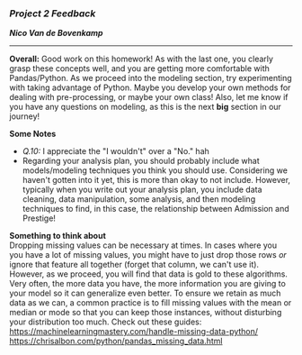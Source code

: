 ### ***Project 2 Feedback***

***Nico Van de Bovenkamp***

***

**Overall:** Good work on this homework! As with the last one, you clearly grasp these concepts well, and you are getting more comfortable with Pandas/Python. As we proceed into the modeling section, try experimenting with taking advantage of Python. Maybe you develop your own methods for dealing with pre-processing, or maybe your own class! Also, let me know if you have any questions on modeling, as this is the next **big** section in our journey!

**Some Notes**

* *Q.10:* I appreciate the "I wouldn't" over a "No." hah
* Regarding your analysis plan, you should probably include what models/modeling techniques you think you should use. Considering we haven't gotten into it yet, this is more than okay to not include. However, typically when you write out your analysis plan, you include data cleaning, data manipulation, some analysis, and then modeling techniques to find, in this case, the relationship between Admission and Prestige!

**Something to think about**  
Dropping missing values can be necessary at times. In cases where you you have a lot of missing values, you might have to just drop those rows *or* ignore that feature all together (forget that column, we can't use it). However, as we proceed, you will find that data is gold to these algorithms. Very often, the more data you have, the more information you are giving to your model so it can generalize even better. To ensure we retain as much data as we can, a common practice is to fill missing values with the mean or median or mode so that you can keep those instances, without disturbing your distribution too much. Check out these guides:
https://machinelearningmastery.com/handle-missing-data-python/
https://chrisalbon.com/python/pandas_missing_data.html
